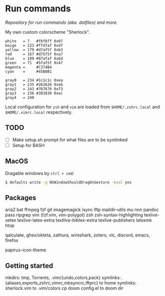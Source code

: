 # Run commands

_Repository for run commands (aka. dotfiles) and more._

My own custom colorscheme "Sherlock".

```
white   = 7   #fbf8ff 0x07
beige   = 223 #ffd7af 0xdf
yellow  = 179 #d7af5f 0xb3
red     = 167 #d75f5f 0xa7
blue    = 109 #87afaf 0x6d
green   = 71  #5faf5f 0x47
magenta =     #C374B4
cyan    =     #45B8B1

gray0   = 234 #1c1c1c 0xea
gray1   = 235 #262626 0xeb
gray2   = 243 #767676 0xf3
gray3   = 236 #303030 0xec
gray4   = 240
```

Local configuration for `zsh` and `vim` are loaded from `$HOME/.zshrc.local` and
`$HOME/.vimrc.local` respectively.

## TODO

- [ ] Make setup.sh prompt for what files are to be symlinked
- [ ] Setup for BASH

## MacOS

Dragable windows by `ctrl + cmd`:

```bash
$ defaults write -g NSWindowShouldDragOnGesture -bool yes
```

## Packages

aria2 bat ffmpeg fzf git imagemagick isync lftp maildir-utils mu nnn pandoc pass
ripgrep vim (fzf.vim, vim-polygot) zsh zsh-syntax-highlighting texlive-xetex
texlive-latex-extra textlive-bibtex-extra texlive-publishers latexmk htop

qalculate, ghex/okteta, zathura, wireshark, zotero, vlc, discord, emacs, firefox

papirus-icon-theme

## Getting started

mkdirs: tmp, Torrents, .vim/{undo,colors,pack}
symlinks: .{aliases,exports,zshrc,vimrc,mbsyncrc,lftprc} to home
symlinks: sherlock.vim to .vim/colors
cp doom config.el to doom dir

